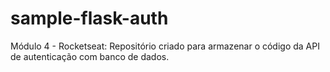 # sample-flask-auth

Módulo 4 - Rocketseat: Repositório criado para armazenar o código da API de autenticação com banco de dados. 